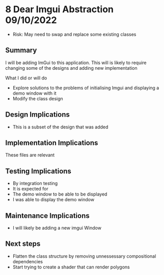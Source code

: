 
# 8 Dear Imgui Abstraction 09/10/2022
- Risk: May need to swap and replace some existing classes

## Summary
I will be adding ImGui to this application. This will
is likely to require changing some of the designs and adding new implementation

What I did or will do
- Explore solutions to the problems of initialising Imgui and displaying a demo window with it
- Modify the class design


## Design Implications
- This is a subset of the design that was added

## Implementation Implications
These files are relevant

## Testing Implications
 - By integration testing 
 - It is expected for
 - The demo window to be able to be displayed
 - I was able to display the demo window

## Maintenance Implications
- I will likely be adding a new imgui Window

## Next steps
- Flatten the class structure by removing unnessessary compositional dependencies
- Start trying to create a shader that can render polygons
